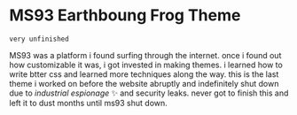# MS93 Earthboung Frog Theme <br> 

`very unfinished`

MS93 was a platform i found surfing through the internet. once i found out how customizable it was, i got invested in making themes. i learned how to write btter css and learned more techniques along the way. this is the last theme i worked on before the website abruptly and indefinitely shut down due to *industrial espionage* ✨ and security leaks. never got to finish this and left it to dust months until ms93 shut down.
